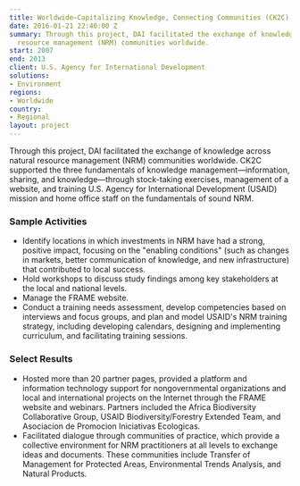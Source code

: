 ```yaml
---
title: Worldwide—Capitalizing Knowledge, Connecting Communities (CK2C) Program
date: 2016-01-21 22:40:00 Z
summary: Through this project, DAI facilitated the exchange of knowledge across natural
  resource management (NRM) communities worldwide.
start: 2007
end: 2013
client: U.S. Agency for International Development
solutions:
- Environment
regions:
- Worldwide
country:
- Regional
layout: project
---
```


Through this project, DAI facilitated the exchange of knowledge across natural resource management (NRM) communities worldwide. CK2C supported the three fundamentals of knowledge management—information, sharing, and knowledge—through stock-taking exercises, management of a website, and training U.S. Agency for International Development (USAID) mission and home office staff on the fundamentals of sound NRM.

### Sample Activities

* Identify locations in which investments in NRM have had a strong, positive impact, focusing on the "enabling conditions" (such as changes in markets, better communication of knowledge, and new infrastructure) that contributed to local success.
* Hold workshops to discuss study findings among key stakeholders at the local and national levels.
* Manage the FRAME website.
* Conduct a training needs assessment, develop competencies based on interviews and focus groups, and plan and model USAID's NRM training strategy, including developing calendars, designing and implementing curriculum, and facilitating training sessions.

### Select Results

* Hosted more than 20 partner pages, provided a platform and information technology support for nongovernmental organizations and local and international projects on the Internet through the FRAME website and webinars. Partners included the Africa Biodiversity Collaborative Group, USAID Biodiversity/Forestry Extended Team, and Asociacion de Promocion Iniciativas Ecologicas.
* Facilitated dialogue through communities of practice, which provide a collective environment for NRM practitioners at all levels to exchange ideas and documents. These communities include Transfer of Management for Protected Areas, Environmental Trends Analysis, and Natural Products.